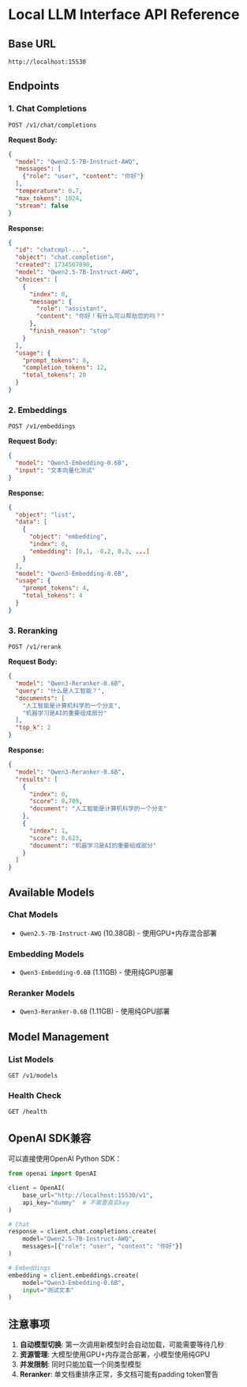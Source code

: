 # Local LLM Interface API Reference

## Base URL
```
http://localhost:15530
```

## Endpoints

### 1. Chat Completions
```
POST /v1/chat/completions
```

**Request Body:**
```json
{
  "model": "Qwen2.5-7B-Instruct-AWQ",
  "messages": [
    {"role": "user", "content": "你好"}
  ],
  "temperature": 0.7,
  "max_tokens": 1024,
  "stream": false
}
```

**Response:**
```json
{
  "id": "chatcmpl-...",
  "object": "chat.completion",
  "created": 1734567890,
  "model": "Qwen2.5-7B-Instruct-AWQ",
  "choices": [
    {
      "index": 0,
      "message": {
        "role": "assistant",
        "content": "你好！有什么可以帮助您的吗？"
      },
      "finish_reason": "stop"
    }
  ],
  "usage": {
    "prompt_tokens": 8,
    "completion_tokens": 12,
    "total_tokens": 20
  }
}
```

### 2. Embeddings
```
POST /v1/embeddings
```

**Request Body:**
```json
{
  "model": "Qwen3-Embedding-0.6B",
  "input": "文本向量化测试"
}
```

**Response:**
```json
{
  "object": "list",
  "data": [
    {
      "object": "embedding",
      "index": 0,
      "embedding": [0.1, -0.2, 0.3, ...]
    }
  ],
  "model": "Qwen3-Embedding-0.6B",
  "usage": {
    "prompt_tokens": 4,
    "total_tokens": 4
  }
}
```

### 3. Reranking
```
POST /v1/rerank
```

**Request Body:**
```json
{
  "model": "Qwen3-Reranker-0.6B",
  "query": "什么是人工智能？",
  "documents": [
    "人工智能是计算机科学的一个分支",
    "机器学习是AI的重要组成部分"
  ],
  "top_k": 2
}
```

**Response:**
```json
{
  "model": "Qwen3-Reranker-0.6B",
  "results": [
    {
      "index": 0,
      "score": 0.709,
      "document": "人工智能是计算机科学的一个分支"
    },
    {
      "index": 1,
      "score": 0.623,
      "document": "机器学习是AI的重要组成部分"
    }
  ]
}
```

## Available Models

### Chat Models
- `Qwen2.5-7B-Instruct-AWQ` (10.38GB) - 使用GPU+内存混合部署

### Embedding Models  
- `Qwen3-Embedding-0.6B` (1.11GB) - 使用纯GPU部署

### Reranker Models
- `Qwen3-Reranker-0.6B` (1.11GB) - 使用纯GPU部署

## Model Management

### List Models
```
GET /v1/models
```

### Health Check
```
GET /health
```

## OpenAI SDK兼容

可以直接使用OpenAI Python SDK：

```python
from openai import OpenAI

client = OpenAI(
    base_url="http://localhost:15530/v1",
    api_key="dummy"  # 不需要真实key
)

# Chat
response = client.chat.completions.create(
    model="Qwen2.5-7B-Instruct-AWQ",
    messages=[{"role": "user", "content": "你好"}]
)

# Embeddings  
embedding = client.embeddings.create(
    model="Qwen3-Embedding-0.6B",
    input="测试文本"
)
```

## 注意事项

1. **自动模型切换**: 第一次调用新模型时会自动加载，可能需要等待几秒
2. **资源管理**: 大模型使用GPU+内存混合部署，小模型使用纯GPU
3. **并发限制**: 同时只能加载一个同类型模型
4. **Reranker**: 单文档重排序正常，多文档可能有padding token警告